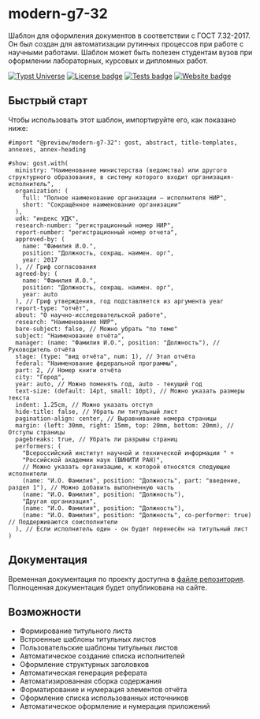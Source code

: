 # modern-g7-32

Шаблон для оформления документов в соответствии с ГОСТ 7.32-2017. Он был создан для автоматизации рутинных процессов при работе с научными работами. Шаблон может быть полезен студентам вузов при оформлении лабораторных, курсовых и дипломных работ.

<a href="https://typst.app/universe/package/modern-g7-32">![Typst Universe](https://img.shields.io/badge/dynamic/xml?url=https://typst.app/universe/package/modern-g7-32&query=/html/body/div/main/div[2]/aside/section[2]/dl/dd[3]&logo=typst&label=universe)</a>
<a href="https://github.com/typst-g7-32/modern-g7-32/blob/main/LICENSE"><img src="https://img.shields.io/github/license/typst-g7-32/modern-g7-32" alt="License badge"></a>
<a href="https://github.com/typst-g7-32/modern-g7-32/actions"><img src="https://github.com/typst-g7-32/modern-g7-32/actions/workflows/tests.yml/badge.svg" alt="Tests badge"></a>
<a href="https://typst-gost.ru"><img src="https://img.shields.io/website?url=https%3A%2F%2Ftypst-gost.ru" alt="Website badge"></a>

## Быстрый старт

Чтобы использовать этот шаблон, импортируйте его, как показано ниже:
```typst
#import "@preview/modern-g7-32": gost, abstract, title-templates, annexes, annex-heading

#show: gost.with(
  ministry: "Наименование министерства (ведомства) или другого структурного образования, в систему которого входит организация-исполнитель",
  organization: (
    full: "Полное наименование организации — исполнителя НИР",
    short: "Сокращённое наименование организации"
  ),
  udk: "индекс УДК",
  research-number: "регистрационный номер НИР",
  report-number: "регистрационный номер отчета",
  approved-by: (
    name: "Фамилия И.О.", 
    position: "Должность, сокращ. наимен. орг",
    year: 2017
  ), // Гриф согласования
  agreed-by: (
    name: "Фамилия И.О.", 
    position: "Должность, сокращ. наимен. орг",
    year: auto
  ), // Гриф утверждения, год подставляется из аргумента year
  report-type: "отчёт",
  about: "О научно-исследовательской работе",
  research: "Наименование НИР",
  bare-subject: false, // Можно убрать "по теме"
  subject: "Наименование отчёта",
  manager: (name: "Фамилия И.О.", position: "Должность"), // Руководитель отчёта
  stage: (type: "вид отчёта", num: 1), // Этап отчёта
  federal: "Наименование федеральной программы",
  part: 2, // Номер книги отчёта
  city: "Город",
  year: auto, // Можно поменять год, auto - текущий год
  text-size: (default: 14pt, small: 10pt), // Можно указать размеры текста
  indent: 1.25cm, // Можно указать отступ
  hide-title: false, // Убрать ли титульный лист
  pagination-align: center, // Выравнивание номера страницы
  margin: (left: 30mm, right: 15mm, top: 20mm, bottom: 20mm), // Отступы страницы
  pagebreaks: true, // Убрать ли разрывы страниц
  performers: (
    "Всероссийский институт научной и технической информации " +
    "Российской академии наук (ВИНИТИ РАН)",
    // Можно указать организацию, к которой относятся следующие исполнители
    (name: "И.О. Фамилия", position: "Должность", part: "введение, раздел 1"), // Можно добавить выполненную часть
    (name: "И.О. Фамилия", position: "Должность"),
    "Другая организация",
    (name: "И.О. Фамилия", position: "Должность"),
    (name: "И.О. Фамилия", position: "Должность", co-performer: true) // Поддерживаются соисполнители
  ), // Если исполнитель один - он будет перенесён на титульный лист
)
```

## Документация

Временная документация по проекту доступна в [файле репозитория](/docs/guide.md). Полноценная документация будет опубликована на сайте.

## Возможности

* Формирование титульного листа
* Встроенные шаблоны титульных листов
* Пользовательские шаблоны титульных листов
* Автоматическое создание списка исполнителей
* Оформление структурных заголовков
* Автоматическая генерация реферата
* Автоматизированная сборка содержания
* Форматирование и нумерация элементов отчёта
* Оформление списка использованных источников
* Автоматическое оформление и нумерация приложений
